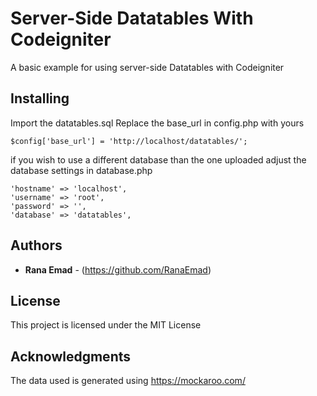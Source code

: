 # Server-Side Datatables With Codeigniter

A basic example for using server-side Datatables with Codeigniter

## Installing

Import the datatables.sql
Replace the base_url in config.php with yours

```
$config['base_url'] = 'http://localhost/datatables/';
```

if you wish to use a different database than the one uploaded adjust the database settings in database.php

```
'hostname' => 'localhost',
'username' => 'root',
'password' => '',
'database' => 'datatables',
```

## Authors

* **Rana Emad**  - (https://github.com/RanaEmad)

## License

This project is licensed under the MIT License 

## Acknowledgments

The data used is generated using https://mockaroo.com/ 
